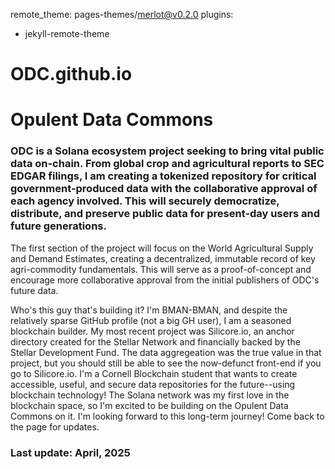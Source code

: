 remote_theme: pages-themes/merlot@v0.2.0
plugins:
- jekyll-remote-theme 
# ODC.github.io
# Opulent Data Commons
### ODC is a Solana ecosystem project seeking to bring vital public data on-chain. From global crop and agricultural reports to SEC EDGAR filings, I am creating a tokenized repository for critical government-produced data with the collaborative approval of each agency involved. This will securely democratize, distribute, and preserve public data for present-day users and future generations.

The first section of the project will focus on the World Agricultural Supply and Demand Estimates, creating a decentralized, immutable record of key agri-commodity fundamentals. This will serve as a proof-of-concept and encourage more collaborative approval from the initial publishers of ODC's future data.

Who's this guy that's building it? I'm BMAN-BMAN, and despite the relatively sparse GitHub profile (not a big GH user), I am a seasoned blockchain builder. My most recent project was Silicore.io, an anchor directory created for the Stellar Network and financially backed by the Stellar Development Fund. The data aggregeation was the true value in that project, but you should still be able to see the now-defunct front-end if you go to Silicore.io. I'm a Cornell Blockchain student that wants to create accessible, useful, and secure data repositories for the future--using blockchain technology! The Solana network was my first love in the blockchain space, so I'm excited to be building on the Opulent Data Commons on it. I'm looking forward to this long-term journey! Come back to the page for updates.

### Last update: April, 2025
